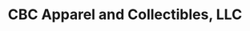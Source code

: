 ---
title: "CBC Apparel and Collectibles, LLC"
url: /city-of-industry/cbc-apparel-and-collectibles-llc/
shop: collector
---